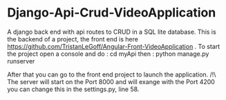 # Django-Api-Crud-VideoApplication
A django back end with api routes to CRUD in a SQL lite database.
This is the backend of a project, the front end is here https://github.com/TristanLeGoff/Angular-Front-VideoApplication .
To start the project open a console and do : 
cd myApi
then : 
python manage.py runserver

After that you can go to the front end project to launch the application.
/!\ The server will start on the Port 8000 and will exange with the Port 4200 you can change this in the settings.py, line 58.
